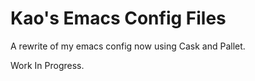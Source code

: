 # Kao's Emacs Config Files #

A rewrite of my emacs config now using Cask and Pallet.

Work In Progress.

